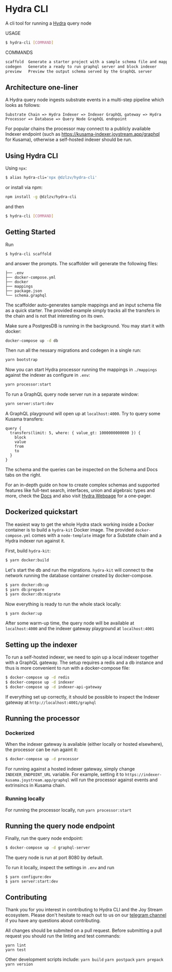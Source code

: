 # Hydra CLI

A cli tool for running a [Hydra](https://joystream.org/hydra) query node

USAGE

```bash
$ hydra-cli [COMMAND]
```

COMMANDS

```bash
scaffold  Generate a starter project with a sample schema file and mappings
codegen   Generate a ready to run graphql server and block indexer
preview   Preview the output schema served by the GraphQL server
```

## Architecture one-liner

A Hydra query node ingests substrate events in a multi-step pipeline which looks as follows:
```
Substrate Chain => Hydra Indexer => Indexer GraphQL gateway => Hydra Processor => Database => Query Node GraphQL endnpoint 
```

For popular chains the processor may connect to a publicly available Indexer endpoint (such as https://kusama-indexer.joystream.app/graphql for Kusama), otherwise a self-hosted indexer should be run.


## Using Hydra CLI

Using `npx`:

```bash
$ alias hydra-cli='npx @dzlzv/hydra-cli'
```

or install via npm:

```bash
npm install -g @dzlzv/hydra-cli
```

and then

```bash
$ hydra-cli [COMMAND]
```

## Getting Started

Run

```text
$ hydra-cli scaffold
```

and answer the prompts. The scaffolder will generate the following files:

```text
├── .env
├── docker-compose.yml
├── docker
├── mappings
├── package.json
└── schema.graphql
```

The scaffolder auto-generates sample mappings and an input  schema file as a quick starter. The provided example simply tracks all the transfers in the chain and is not that interesting on its own.

Make sure a PostgresDB is running in the background. You may start it with docker:

```bash
docker-compose up -d db
```

Then run all the nessary migrations and codegen in a single run:

```bash
yarn bootstrap
```

Now you can start Hydra processor running the mappings in `./mappings` against the indexer as configure in `.env`:

```bash
yarn processor:start
```

To run a GraphQL query node server run in a separate window:

```bash
yarn server:start:dev
```

A GraphQL playground will open up at `localhost:4000`. Try to query some Kusama transfers:

```gql
query {
  transfers(limit: 5, where: { value_gt: 1000000000000 }) {
    block
    value
    from
    to
  }
}
```

The schema and the queries can be inspected on the Schema and Docs tabs on the right.

For an in-depth guide on how to create complex schemas and supported features like full-text search, interfaces, union and algebraic types and more, check the [Docs](./../../docs/README.md) and also visit [Hydra Webpage](https://joystream.org/hydra) for a one-pager.

## Dockerized quickstart

The easiest way to get the whole Hydra stack working inside a Docker container is to build a `hydra-kit` Docker image. The provided `docker-compose.yml` comes with a `node-template` image for a Substate chain and a Hydra indexer run against it.

First, build `hydra-kit`:

```bash
$ yarn docker:build
```

Let's start the db and run the migrations. `hydra-kit` will connect to the network running the database container created by docker-compose.
```bash
$ yarn docker:db:up
$ yarn db:prepare
$ yarn docker:db:migrate
```

Now everything is ready to run the whole stack locally:
```
$ yarn docker:up
```

After some warm-up time, the query node will be available at `localhost:4000` and the indexer gateway playground at `localhost:4001`

## Setting up the indexer

To run a self-hosted indexer, we need to spin up a local indexer together with a GraphQL gateway. The setup requires a redis and a db instance and thus is more convenient to run with a docker-compose file:

```bash
$ docker-compose up -d redis
$ docker-compose up -d indexer
$ docker-compose up -d indexer-api-gateway
```

If everything set up correctly, it should be possible to inspect the Indexer gateway at `http://localhost:4001/graphql`

## Running the processor

### Dockerized

When the indexer gateway is available (either locally or hosted elsewhere), the processor can be run againt it:

```bash
$ docker-compose up -d processor
```

For running against a hosted indexer gateway, simply change `INDEXER_ENDPOINT_URL` variable. For example, setting it to `https://indexer-kusama.joystream.app/graphql` will run the processor against events and extrinsincs in Kusama chain.

### Running locally

For running the processor locally, run `yarn processor:start`

## Running the query node endpoint

Finally, run the query node endpoint:

```bash
$ docker-compose up -d graphql-server
```

The query node is run at port 8080 by default.

To run it locally, inspect the settings in `.env` and run
```
$ yarn configure:dev
$ yarn server:start:dev
```

## Contributing
Thank you for you interest in contributing to Hydra CLI and the Joy Stream ecosystem. Please don't hesitate to reach out to us on our [telegram channel](https://t.me/HydraDevs) if you have any questions about contributing. 

All changes should be submited on a pull request. Before submitting a pull request you should run the linting and test commands:
```
yarn lint
yarn test
```

Other development scripts include: 
`yarn build`
`yarn postpack`
`yarn prepack`
`yarn version`
